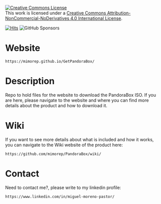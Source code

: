 <a rel="license" href="http://creativecommons.org/licenses/by-nc-nd/4.0/"><img alt="Creative Commons License" style="border-width:0" src="https://i.creativecommons.org/l/by-nc-nd/4.0/88x31.png" /></a><br />This work is licensed under a <a rel="license" href="http://creativecommons.org/licenses/by-nc-nd/4.0/">Creative Commons Attribution-NonCommercial-NoDerivatives 4.0 International License</a>.

[![Hits](https://hits.seeyoufarm.com/api/count/incr/badge.svg?url=https%3A%2F%2Fmimorep.github.io%2FGetPandoraBox%2F&count_bg=%23FE8E22&title_bg=%23555555&icon=&icon_color=%23E7E7E7&title=Visitis&edge_flat=false)](https://hits.seeyoufarm.com)
![GitHub Sponsors](https://img.shields.io/github/sponsors/mimorep)

# Website

```
https://mimorep.github.io/GetPandoraBox/
```

# Description

Repo to hold files for the website to download the PandoraBox ISO. If you are here, please navigate to the website and where you can find more details about the product and how to download it.

# Wiki

If you want to see more details about what is included and how it works, you can navigate to the Wiki website of the product here:

```
https://github.com/mimorep/PandoraBox/wiki/
```

# Contact

Need to contact me?, please write to my linkedin profile:

```
https://www.linkedin.com/in/miguel-moreno-pastor/
```